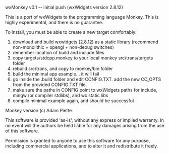 wxMonkey v0.1 -- initial push (wxWidgets version 2.8.12)

This is a port of wxWidgets to the programming language Monkey.
This is highly experimental, and there is no guarantee.

To install, you must be able to create a new target comfortably:
1. download and build wxwidgets (2.8.12) as a static library (recommend non-monolithic + opengl + non-debug switches)
2. remember location of build and include files
3. copy targets/stdcpp.monkey to your local monkey src/trans/targets folder
4. rebuild src/trans, and copy to monkey/bin folder
5. build the minimal app example... it will fail
6. go inside the .build folder and edit CONFIG.TXT. add the new CC_OPTS from the provided CONFIG.TXT file.
7. make sure the paths in CONFIG point to wxWidgets paths for include, mingw (or compiler stdlibs), and wx static libs
8. compile minimal example again, and should be successful


Monkey version (c) Adam Piette

This software is provided 'as-is', without any express or implied
warranty. In no event will the authors be held liable for any damages
arising from the use of this software.

Permission is granted to anyone to use this software for any purpose,
including commercial applications, and to alter it and redistribute it
freely.